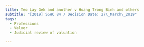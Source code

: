 ```yaml
---
title: Teo Lay Gek and another v Hoang Trong Binh and others
subtitle: "[2019] SGHC 84 / Decision Date: 27\_March\_2019"
tags:
  - Professions
  - Valuer
  - Judicial review of valuation

---
```


